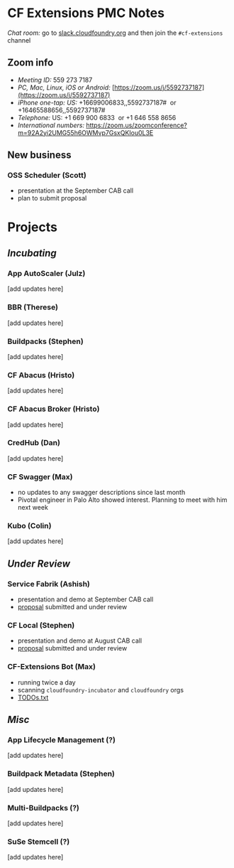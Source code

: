 # CF Extensions PMC Notes

*Chat room:* go to [slack.cloudfoundry.org](https://slack.cloudfoundry.org) and then join the `#cf-extensions` channel

## Zoom info

- *Meeting ID:* 559 273 7187
- *PC, Mac, Linux, iOS or Android:* [https://zoom.us/j/5592737187](https://zoom.us/j/5592737187)
- *iPhone one-tap: US:* +16699006833,,5592737187#  or +16465588656,,5592737187# 
- *Telephone:* US: +1 669 900 6833  or +1 646 558 8656 
- *International numbers:* https://zoom.us/zoomconference?m=92A2yi2UMG55h6OWMvp7GsxQKIou0L3E

## New business

### OSS Scheduler (Scott)
- presentation at the September CAB call
- plan to submit proposal

# Projects

## _Incubating_

### App AutoScaler (Julz)

[add updates here]

### BBR (Therese)

[add updates here]

### Buildpacks (Stephen)

[add updates here]

### CF Abacus (Hristo)

[add updates here]

### CF Abacus Broker (Hristo)

[add updates here]

### CredHub (Dan)

[add updates here]

### CF Swagger (Max)

- no updates to any swagger descriptions since last month
- Pivotal engineer in Palo Alto showed interest. Planning to meet with him next week

### Kubo (Colin)

[add updates here]

## _Under Review_

### Service Fabrik (Ashish)
- presentation and demo at September CAB call
- [proposal](https://docs.google.com/document/d/1LiYxLkHoAThLXQp08Wvrit8kg07J1GdsbIkid6X145I) submitted and under review

### CF Local (Stephen)
- presentation and demo at August CAB call
- [proposal](https://docs.google.com/document/d/17wHhfEfScyIvv2q3Lq74ycXacad3XMPWqzeCGeM_FWM) submitted and under review

### CF-Extensions Bot (Max)

- running twice a day
- scanning `cloudfoundry-incubator` and `cloudfoundry` orgs
- [TODOs.txt](https://github.com/cloudfoundry-incubator/cf-extensions/blob/master/TODO.txt)

## _Misc_

### App Lifecycle Management (?)

[add updates here]

### Buildpack Metadata (Stephen)

[add updates here]

### Multi-Buildpacks (?)

[add updates here]

### SuSe Stemcell (?)

[add updates here]
